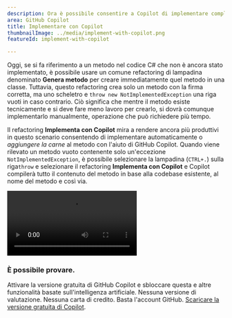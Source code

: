 ```yaml
---
description: Ora è possibile consentire a Copilot di implementare completamente un metodo C# vuoto.
area: GitHub Copilot
title: Implementare con Copilot
thumbnailImage: ../media/implement-with-copilot.png
featureId: implement-with-copilot

---
```



Oggi, se si fa riferimento a un metodo nel codice C# che non è ancora stato implementato, è possibile usare un comune refactoring di lampadina denominato **Genera metodo** per creare immediatamente quel metodo in una classe. Tuttavia, questo refactoring crea solo un metodo con la firma corretta, ma uno scheletro e `throw new NotImplementedException` una riga vuoti in caso contrario. Ciò significa che mentre il metodo esiste tecnicamente e si deve fare meno lavoro per crearlo, si dovrà comunque implementarlo manualmente, operazione che può richiedere più tempo.

Il refactoring **Implementa con Copilot** mira a rendere ancora più produttivi in questo scenario consentendo di implementare automaticamente o *aggiungere la carne* al metodo con l'aiuto di GitHub Copilot. Quando viene rilevato un metodo vuoto contenente solo un'eccezione `NotImplementedException`, è possibile selezionare la lampadina (`CTRL+.`) sulla riga`throw` e selezionare il refactoring **Implementa con Copilot** e Copilot compilerà tutto il contenuto del metodo in base alla codebase esistente, al nome del metodo e così via.

![Implementare con Copilot](../media/implement-with-copilot.mp4)

### È possibile provare.
Attivare la versione gratuita di GitHub Copilot e sbloccare questa e altre funzionalità basate sull'intelligenza artificiale.
Nessuna versione di valutazione. Nessuna carta di credito. Basta l'account GitHub. [Scaricare la versione gratuita di Copilot](https://github.com/settings/copilot).
